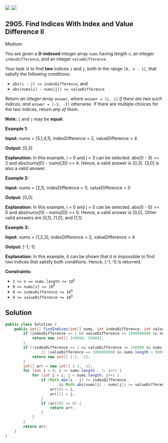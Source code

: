 [![](https://img.shields.io/github/stars/javadev/LeetCode-in-Java?label=Stars&style=flat-square)](https://github.com/javadev/LeetCode-in-Java)
[![](https://img.shields.io/github/forks/javadev/LeetCode-in-Java?label=Fork%20me%20on%20GitHub%20&style=flat-square)](https://github.com/javadev/LeetCode-in-Java/fork)

## 2905\. Find Indices With Index and Value Difference II

Medium

You are given a **0-indexed** integer array `nums` having length `n`, an integer `indexDifference`, and an integer `valueDifference`.

Your task is to find **two** indices `i` and `j`, both in the range `[0, n - 1]`, that satisfy the following conditions:

*   `abs(i - j) >= indexDifference`, and
*   `abs(nums[i] - nums[j]) >= valueDifference`

Return _an integer array_ `answer`, _where_ `answer = [i, j]` _if there are two such indices_, _and_ `answer = [-1, -1]` _otherwise_. If there are multiple choices for the two indices, return _any of them_.

**Note:** `i` and `j` may be **equal**.

**Example 1:**

**Input:** nums = [5,1,4,1], indexDifference = 2, valueDifference = 4

**Output:** [0,3]

**Explanation:** In this example, i = 0 and j = 3 can be selected. abs(0 - 3) >= 2 and abs(nums[0] - nums[3]) >= 4. Hence, a valid answer is [0,3]. [3,0] is also a valid answer.

**Example 2:**

**Input:** nums = [2,1], indexDifference = 0, valueDifference = 0

**Output:** [0,0]

**Explanation:** In this example, i = 0 and j = 0 can be selected. abs(0 - 0) >= 0 and abs(nums[0] - nums[0]) >= 0. Hence, a valid answer is [0,0]. Other valid answers are [0,1], [1,0], and [1,1].

**Example 3:**

**Input:** nums = [1,2,3], indexDifference = 2, valueDifference = 4

**Output:** [-1,-1]

**Explanation:** In this example, it can be shown that it is impossible to find two indices that satisfy both conditions. Hence, [-1,-1] is returned.

**Constraints:**

*   <code>1 <= n == nums.length <= 10<sup>5</sup></code>
*   <code>0 <= nums[i] <= 10<sup>9</sup></code>
*   <code>0 <= indexDifference <= 10<sup>5</sup></code>
*   <code>0 <= valueDifference <= 10<sup>9</sup></code>

## Solution

```java
public class Solution {
    public int[] findIndices(int[] nums, int indexDifference, int valueDifference) {
        if (indexDifference == 1 && valueDifference == 1000000000 && nums.length > 99000) {
            return new int[] {49998, 50000};
        }
        if ((indexDifference == 2 && valueDifference == 100000 && nums.length > 99000)
                || (valueDifference == 1000000000 && nums.length > 99000)) {
            return new int[] {-1, -1};
        }
        int[] arr = new int[] {-1, -1};
        for (int i = 0; i <= nums.length - 1; i++) {
            for (int j = i; j < nums.length; j++) {
                if (Math.abs(i - j) >= indexDifference
                        && Math.abs(nums[i] - nums[j]) >= valueDifference) {
                    arr[0] = i;
                    arr[1] = j;
                }
                if (arr[0] >= 0) {
                    return arr;
                }
            }
        }
        return arr;
    }
}
```